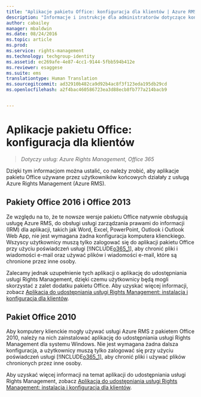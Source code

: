 ```yaml
---
title: "Aplikacje pakietu Office: konfiguracja dla klientów | Azure RMS"
description: "Informacje i instrukcje dla administratorów dotyczące konfigurowania aplikacji pakietu Office do pracy z usługą Azure Rights Management (Azure RMS)."
author: cabailey
manager: mbaldwin
ms.date: 08/24/2016
ms.topic: article
ms.prod: 
ms.service: rights-management
ms.technology: techgroup-identity
ms.assetid: ec269afe-4e87-4cc1-9144-5fbb594b412e
ms.reviewer: esaggese
ms.suite: ems
translationtype: Human Translation
ms.sourcegitcommit: ad32910b482ca9d92b4ac8f3f123eda195db29cd
ms.openlocfilehash: a2f4bac460586723ea3d88ecb8fb777a214bacb9


---
```


# Aplikacje pakietu Office: konfiguracja dla klientów

>*Dotyczy usług: Azure Rights Management, Office 365*


Dzięki tym informacjom można ustalić, co należy zrobić, aby aplikacje pakietu Office używane przez użytkowników końcowych działały z usługą Azure Rights Management (Azure RMS).

## Pakiety Office 2016 i Office 2013
Ze względu na to, że te nowsze wersje pakietu Office natywnie obsługują usługę Azure RMS, do obsługi usługi zarządzania prawami do informacji (IRM) dla aplikacji, takich jak Word, Excel, PowerPoint, Outlook i Outlook Web App, nie jest wymagana żadna konfiguracja komputera klienckiego. Wszyscy użytkownicy muszą tylko zalogować się do aplikacji pakietu Office przy użyciu poświadczeń usługi [!INCLUDE[o365_1](../includes/o365_1_md.md)], aby chronić pliki i wiadomości e-mail oraz używać plików i wiadomości e-mail, które są chronione przez inne osoby.

Zalecamy jednak uzupełnienie tych aplikacji o aplikację do udostępniania usługi Rights Management, dzięki czemu użytkownicy będą mogli skorzystać z zalet dodatku pakietu Office. Aby uzyskać więcej informacji, zobacz [Aplikacja do udostępniania usługi Rights Management: instalacja i konfiguracja dla klientów](configure-sharing-app.md).

## Pakiet Office 2010
Aby komputery klienckie mogły używać usługi Azure RMS z pakietem Office 2010, należy na nich zainstalować aplikację do udostępniania usługi Rights Management dla systemu Windows. Nie jest wymagana żadna dalsza konfiguracja, a użytkownicy muszą tylko zalogować się przy użyciu poświadczeń usługi [!INCLUDE[o365_1](../includes/o365_1_md.md)], aby chronić pliki i używać plików chronionych przez inne osoby.

Aby uzyskać więcej informacji na temat aplikacji do udostępniania usługi Rights Management, zobacz [Aplikacja do udostępniania usługi Rights Management: instalacja i konfiguracja dla klientów](configure-sharing-app.md).




<!--HONumber=Aug16_HO4-->


